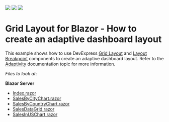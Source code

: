 <!-- default badges list -->
![](https://img.shields.io/endpoint?url=https://codecentral.devexpress.com/api/v1/VersionRange/310564886/20.2.4%2B)
[![](https://img.shields.io/badge/Open_in_DevExpress_Support_Center-FF7200?style=flat-square&logo=DevExpress&logoColor=white)](https://supportcenter.devexpress.com/ticket/details/T946986)
[![](https://img.shields.io/badge/📖_How_to_use_DevExpress_Examples-e9f6fc?style=flat-square)](https://docs.devexpress.com/GeneralInformation/403183)
<!-- default badges end -->
# Grid Layout for Blazor - How to create an adaptive dashboard layout

This example shows how to use DevExpress [Grid Layout](https://docs.devexpress.com/Blazor/DevExpress.Blazor.DxGridLayout) and [Layout Breakpoint](https://docs.devexpress.com/Blazor/DevExpress.Blazor.DxLayoutBreakpoint) components to create an adaptive dashboard layout. Refer to the [Adaptivity](https://docs.devexpress.com/Blazor/DevExpress.Blazor.DxGridLayout#adaptivity) documentation topic for more information.

<!-- default file list -->
*Files to look at*:

**Blazor Server**
* [Index.razor](./CS/DxGridLayoutAdaptivity.Server/Pages/Index.razor)
* [SalesByCityChart.razor](./CS/DxGridLayoutAdaptivity.Server/Components/SalesByCityChart.razor)
* [SalesByCountryChart.razor](./CS/DxGridLayoutAdaptivity.Server/Components/SalesByCountryChart.razor)
* [SalesDataGrid.razor](./CS/DxGridLayoutAdaptivity.Server/Components/SalesDataGrid.razor)
* [SalesInUSChart.razor](./CS/DxGridLayoutAdaptivity.Server/Components/SalesInUSChart.razor)
<!-- default file list end -->
